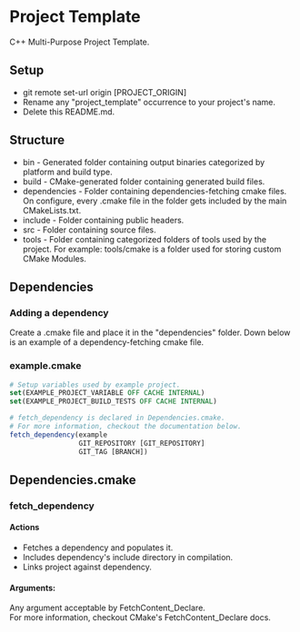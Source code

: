 # Project Template
C++ Multi-Purpose Project Template.

## Setup
* git remote set-url origin [PROJECT_ORIGIN]
* Rename any "project_template" occurrence to your project's name.
* Delete this README.md.

## Structure
* bin - Generated folder containing output binaries categorized by platform and build type.
* build - CMake-generated folder containing generated build files.
* dependencies - Folder containing dependencies-fetching cmake files. On configure, every .cmake file in the folder gets included by the main CMakeLists.txt.
* include - Folder containing public headers.
* src - Folder containing source files.
* tools - Folder containing categorized folders of tools used by the project. For example: tools/cmake is a folder used for storing custom CMake Modules.

## Dependencies
### Adding a dependency
Create a .cmake file and place it in the "dependencies" folder.
Down below is an example of a dependency-fetching cmake file.

### example.cmake
```cmake
# Setup variables used by example project.
set(EXAMPLE_PROJECT_VARIABLE OFF CACHE INTERNAL)
set(EXAMPLE_PROJECT_BUILD_TESTS OFF CACHE INTERNAL)

# fetch_dependency is declared in Dependencies.cmake.
# For more information, checkout the documentation below.
fetch_dependency(example
                 GIT_REPOSITORY [GIT_REPOSITORY]
                 GIT_TAG [BRANCH])
```

## Dependencies.cmake
### fetch_dependency
#### Actions
* Fetches a dependency and populates it.
* Includes dependency's include directory in compilation.
* Links project against dependency.

#### Arguments:
Any argument acceptable by FetchContent_Declare.\
For more information, checkout CMake's FetchContent_Declare docs.